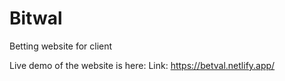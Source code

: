 # Bitwal
Betting website for client

Live demo of the website is here: 
Link: https://betval.netlify.app/
